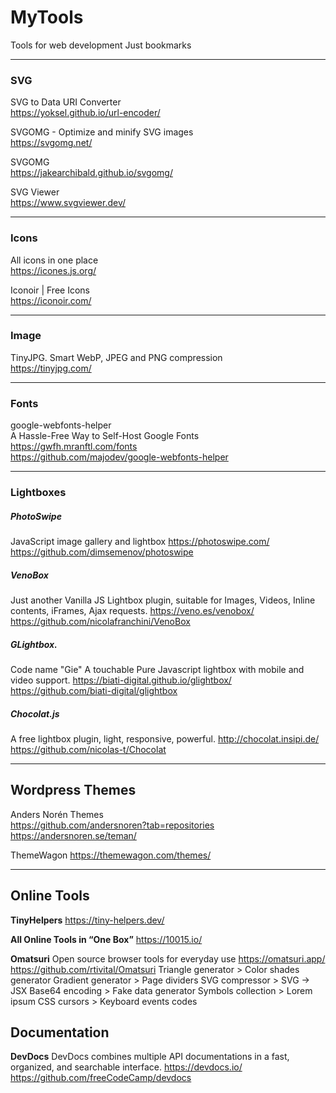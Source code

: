 # MyTools
 Tools for web development
 Just bookmarks
 
 ----------
 
 ### SVG
 
 SVG to Data URI Converter  
 https://yoksel.github.io/url-encoder/  
 
 SVGOMG - Optimize and minify SVG images  
 https://svgomg.net/
 
 SVGOMG  
 https://jakearchibald.github.io/svgomg/
 
 SVG Viewer  
 https://www.svgviewer.dev/
 
 ----------
 
### Icons

All icons in one place  
https://icones.js.org/

Iconoir | Free Icons  
https://iconoir.com/

----------

### Image

TinyJPG. Smart WebP, JPEG and PNG compression  
https://tinyjpg.com/

----------

### Fonts

google-webfonts-helper  
A Hassle-Free Way to Self-Host Google Fonts
https://gwfh.mranftl.com/fonts  
https://github.com/majodev/google-webfonts-helper

----------

### Lightboxes

##### PhotoSwipe
JavaScript image gallery and lightbox
https://photoswipe.com/
https://github.com/dimsemenov/photoswipe

##### VenoBox
Just another Vanilla JS Lightbox plugin, suitable for Images, Videos, Inline contents, iFrames, Ajax requests.
https://veno.es/venobox/
https://github.com/nicolafranchini/VenoBox

##### GLightbox.
Code name "Gie" A touchable Pure Javascript lightbox with mobile and video support.
https://biati-digital.github.io/glightbox/
https://github.com/biati-digital/glightbox

##### Chocolat.js
A free lightbox plugin, light, responsive, powerful.
http://chocolat.insipi.de/
https://github.com/nicolas-t/Chocolat


----------

## Wordpress Themes
Anders Norén Themes  
https://github.com/andersnoren?tab=repositories  
https://andersnoren.se/teman/

ThemeWagon
https://themewagon.com/themes/

----------

## Online Tools

**TinyHelpers**
https://tiny-helpers.dev/  

**All Online Tools in “One Box”**
https://10015.io/  

**Omatsuri**
Open source browser tools for everyday use
https://omatsuri.app/
https://github.com/rtivital/Omatsuri
Triangle generator > Color shades generator
Gradient generator > Page dividers
SVG compressor >  SVG → JSX
Base64 encoding >  Fake data generator
Symbols collection >  Lorem ipsum
CSS cursors >  Keyboard events codes

## Documentation

**DevDocs**
DevDocs combines multiple API documentations in a fast, organized, and searchable interface.
https://devdocs.io/
https://github.com/freeCodeCamp/devdocs

